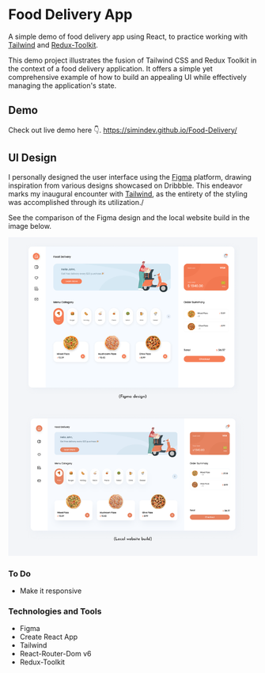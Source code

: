 # Food Delivery App

A simple demo of food delivery app using React, to practice working with [Tailwind](https://tailwindcss.com/) and [Redux-Toolkit](https://redux-toolkit.js.org/).

This demo project illustrates the fusion of Tailwind CSS and Redux Toolkit in the context of a food delivery application. It offers a simple yet comprehensive example of how to build an appealing UI while effectively managing the application's state.

## Demo

Check out live demo here 👇.
https://simindev.github.io/Food-Delivery/

## UI Design

I personally designed the user interface using the [Figma](https://figma.com/) platform, drawing inspiration from various designs showcased on Dribbble. This endeavor marks my inaugural encounter with [Tailwind](https://tailwindcss.com/), as the entirety of the styling was accomplished through its utilization./

See the comparison of the Figma design and the local website build in the image below.

![ScreenShot](./UI-Build.png)

### To Do

- Make it responsive

### Technologies and Tools

- Figma
- Create React App
- Tailwind
- React-Router-Dom v6
- Redux-Toolkit
